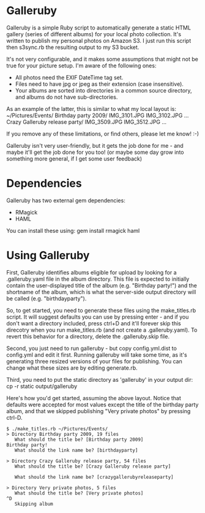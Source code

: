 Galleruby
=========

Galleruby is a simple Ruby script to automatically generate a static HTML
gallery (series of different albums) for your local photo collection. It's
written to publish my personal photos on Amazon S3. I just run this script then
s3sync.rb the resulting output to my S3 bucket.

It's not very configurable, and it makes some assumptions that might not be true
for your picture setup. I'm aware of the following ones:
 * All photos need the EXIF DateTime tag set.
 * Files need to have jpg or jpeg as their extension (case insensitive).
 * Your albums are sorted into directories in a common source directory, and
   albums do not have sub-directories.

As an example of the latter, this is similar to what my local layout is:
    ~/Pictures/Events/
        Birthday party 2009/
            IMG_3101.JPG
            IMG_3102.JPG
            ...
        Crazy Galleruby release party/
            IMG_3509.JPG
            IMG_3512.JPG
            ...

If you remove any of these limitations, or find others, please let me know! :-)

Galleruby isn't very user-friendly, but it gets the job done for me - and maybe
it'll get the job done for you too! (or maybe some day grow into something more
general, if I get some user feedback)

Dependencies
============

Galleruby has two external gem dependencies:
 * RMagick
 * HAML

You can install these using:
    gem install rmagick haml

Using Galleruby
===============

First, Galleruby  identifies albums eligible for upload by looking for a
.galleruby.yaml file in the album directory. This file is expected to initially
contain the user-displayed title of the album (e.g. "Birthday party!") and the
shortname of the album, which is what the server-side output directory will be
called (e.g.  "birthdayparty").

So, to get started, you need to generate these files using the make_titles.rb
script. It will suggest defaults you can use by pressing enter - and if you
don't want a directory included, press ctrl+D and it'll forever skip this
direcotry when you run make_titles.rb (and not create a .galleruby.yaml). To
revert this behavior for a directory, delete the .galleruby.skip file.

Second, you just need to run galleruby - but copy config.yml.dist to config.yml
and edit it first. Running galleruby will take some time, as it's generating
three resized versions of your files for publishing. You can change what these
sizes are by editing generate.rb.

Third, you need to put the static directory as 'galleruby' in your output dir:
    cp -r static output/galleruby

Here's how you'd get started, assuming the above layout. Notice that defaults
were accepted for most values except the title of the birthday party album, and
that we skipped publishing "Very private photos" by pressing ctrl-D.

    $ ./make_titles.rb ~/Pictures/Events/
    > Directory Birthday party 2009, 19 files
       What should the title be? [Birthday party 2009]
    Birthday party!
       What should the link name be? [birthdayparty]

    > Directory Crazy Galleruby release party, 54 files
       What should the title be? [Crazy Galleruby release party]
               
       What should the link name be? [crazygallerubyreleaseparty]

    > Directory Very private photos, 5 files
       What should the title be? [Very private photos]
    ^D
       Skipping album

